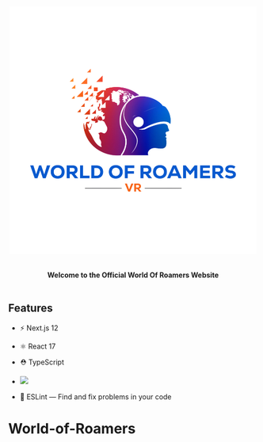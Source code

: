 
<p  align="center">

<img  src="/public/logo.png"  alt="World of Roamers">

</p>

  

<br />

  

<div  align="center"><strong>Welcome to the Official World Of Roamers Website</strong></div>

  

<br />

  

## Features

  

- ⚡️ Next.js 12

- ⚛️ React 17

- ⛑ TypeScript
- <img src="https://res.cloudinary.com/ddcg0rzlo/image/upload/v1640341222/tailwindcss_nzwqt7.svg" width="" height="16" />
- 📏 ESLint — Find and fix problems in your code
  




 

  
# World-of-Roamers